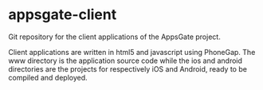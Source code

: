 appsgate-client
==============

Git repository for the client applications of the AppsGate project.

Client applications are written in html5 and javascript using PhoneGap. The www directory is the application source code while the ios and android directories are the projects for respectively iOS and Android, ready to be compiled and deployed.
